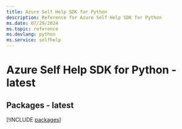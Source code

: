 ```yaml
---
title: Azure Self Help SDK for Python
description: Reference for Azure Self Help SDK for Python
ms.date: 07/29/2024
ms.topic: reference
ms.devlang: python
ms.service: selfhelp
---
```

# Azure Self Help SDK for Python - latest
## Packages - latest
[!INCLUDE [packages](self-help-index.md)]